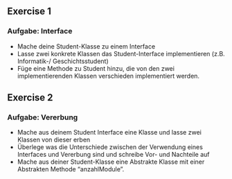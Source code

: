 ## Exercise 1
### Aufgabe: Interface
- Mache deine Student-Klasse zu einem Interface
- Lasse zwei konkrete Klassen das Student-Interface implementieren (z.B. Informatik-/ Geschichtsstudent)
- Füge eine Methode zu Student hinzu, die von den zwei implementierenden Klassen verschieden implementiert werden.

## Exercise 2
### Aufgabe: Vererbung
- Mache aus deinem Student Interface eine Klasse und lasse zwei Klassen von dieser erben
- Überlege was die Unterschiede zwischen der Verwendung eines Interfaces und Vererbung sind und schreibe Vor- und Nachteile auf
- Mache aus deiner Student-Klasse eine Abstrakte Klasse mit einer Abstrakten Methode “anzahlModule”.

